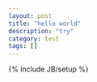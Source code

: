 ```yaml
---
layout: post
title: "hello world"
description: "try"
category: test
tags: []
---
```

{% include JB/setup %}
